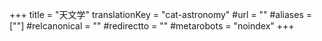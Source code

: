 +++
title = "天文学"
translationKey = "cat-astronomy"
#url = ""
#aliases = [""]
#relcanonical = ""
#redirectto = ""
#metarobots = "noindex"
+++
